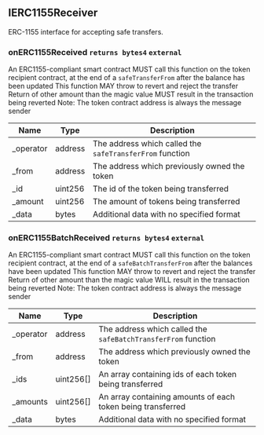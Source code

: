 ## IERC1155Receiver

ERC-1155 interface for accepting safe transfers.

### onERC1155Received `returns bytes4` `external`

An ERC1155-compliant smart contract MUST call this function on the token recipient contract, at the end of a `safeTransferFrom` after the balance has been updated
This function MAY throw to revert and reject the transfer
Return of other amount than the magic value MUST result in the transaction being reverted
Note: The token contract address is always the message sender


Name  | Type | Description
------------- | ------------- | -------------
_operator  | address |  The address which called the `safeTransferFrom` function
_from  | address |      The address which previously owned the token
_id  | uint256 |        The id of the token being transferred
_amount  | uint256 |    The amount of tokens being transferred
_data  | bytes |      Additional data with no specified format


### onERC1155BatchReceived `returns bytes4` `external`

An ERC1155-compliant smart contract MUST call this function on the token recipient contract, at the end of a `safeBatchTransferFrom` after the balances have been updated
This function MAY throw to revert and reject the transfer
Return of other amount than the magic value WILL result in the transaction being reverted
Note: The token contract address is always the message sender


Name  | Type | Description
------------- | ------------- | -------------
_operator  | address |  The address which called the `safeBatchTransferFrom` function
_from  | address |      The address which previously owned the token
_ids  | uint256[] |       An array containing ids of each token being transferred
_amounts  | uint256[] |   An array containing amounts of each token being transferred
_data  | bytes |      Additional data with no specified format







